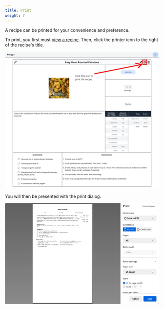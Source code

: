 ```yaml
---
title: Print
weight: 7
---
```


A recipe can be printed for your convenience and preference.

To print, you first must [view a recipe](/docs/features/recipes/view). Then, click the printer icon to the right of the
recipe's title.

![](print-icon.webp)

You will then be presented with the print dialog.

![](print-dialog.webp)
